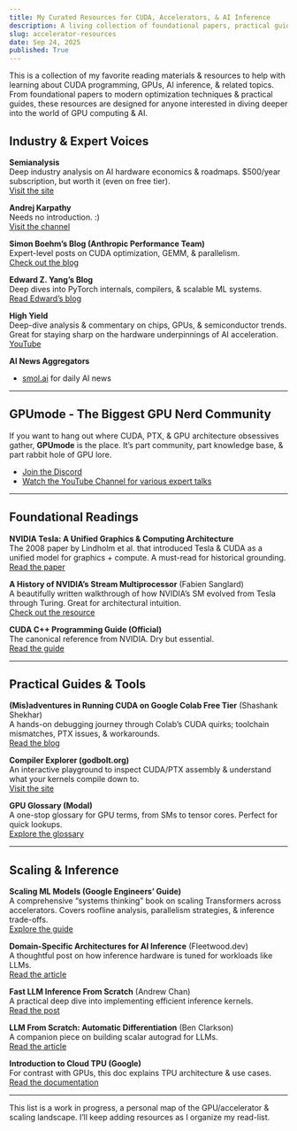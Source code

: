 ```yaml
---
title: My Curated Resources for CUDA, Accelerators, & AI Inference
description: A living collection of foundational papers, practical guides, & communities for anyone diving into GPU computing & AI acceleration.
slug: accelerator-resources
date: Sep 24, 2025
published: True
---
```


This is a collection of my favorite reading materials & resources to help with learning about CUDA programming, GPUs, AI inference, & related topics. From foundational papers to modern optimization techniques & practical guides, these resources are designed for anyone interested in diving deeper into the world of GPU computing & AI.

## Industry & Expert Voices  

**Semianalysis**  
  Deep industry analysis on AI hardware economics & roadmaps. $500/year subscription, but worth it (even on free tier).  
  [Visit the site](https://semianalysis.com/)

**Andrej Karpathy**  
  Needs no introduction. :)  
  [Visit the channel](https://www.youtube.com/@AndrejKarpathy)

**Simon Boehm’s Blog (Anthropic Performance Team)**  
  Expert-level posts on CUDA optimization, GEMM, & parallelism.  
  [Check out the blog](https://siboehm.com/)

**Edward Z. Yang’s Blog**  
  Deep dives into PyTorch internals, compilers, & scalable ML systems.  
  [Read Edward’s blog](https://blog.ezyang.com/)

**High Yield**  
  Deep-dive analysis & commentary on chips, GPUs, & semiconductor trends. Great for staying sharp on the hardware underpinnings of AI acceleration.  
  [YouTube](https://www.youtube.com/@HighYield)

**AI News Aggregators**  
  - [smol.ai](https://news.smol.ai/) for daily AI news  

---

## GPUmode - The Biggest GPU Nerd Community

If you want to hang out where CUDA, PTX, & GPU architecture obsessives gather, **GPUmode** is the place. It’s part community, part knowledge base, & part rabbit hole of GPU lore.  

- [Join the Discord](https://discord.gg/gpumode)  
- [Watch the YouTube Channel for various expert talks](https://www.youtube.com/@GPUMODE)

---

## Foundational Readings  
**NVIDIA Tesla: A Unified Graphics & Computing Architecture**  
  The 2008 paper by Lindholm et al. that introduced Tesla & CUDA as a unified model for graphics + compute. A must-read for historical grounding.  
  [Read the paper](https://www.cs.cmu.edu/afs/cs/academic/class/15869-f11/www/readings/lindholm08_tesla.pdf)

**A History of NVIDIA’s Stream Multiprocessor** (Fabien Sanglard)  
  A beautifully written walkthrough of how NVIDIA’s SM evolved from Tesla through Turing. Great for architectural intuition.  
  [Check out the resource](https://fabiensanglard.net/cuda/)

**CUDA C++ Programming Guide (Official)**  
  The canonical reference from NVIDIA. Dry but essential.  
  [Read the guide](https://docs.nvidia.com/cuda/cuda-c-programming-guide/)

---

## Practical Guides & Tools  
**(Mis)adventures in Running CUDA on Google Colab Free Tier** (Shashank Shekhar)  
  A hands-on debugging journey through Colab’s CUDA quirks; toolchain mismatches, PTX issues, & workarounds.  
  [Read the blog](https://www.shashankshekhar.com/blog/cuda-colab)

**Compiler Explorer (godbolt.org)**  
  An interactive playground to inspect CUDA/PTX assembly & understand what your kernels compile down to.  
  [Visit the site](https://godbolt.org/)

**GPU Glossary (Modal)**  
  A one-stop glossary for GPU terms, from SMs to tensor cores. Perfect for quick lookups.  
  [Explore the glossary](https://modal.com/gpu-glossary)

---

## Scaling & Inference  
**Scaling ML Models (Google Engineers’ Guide)**  
  A comprehensive “systems thinking” book on scaling Transformers across accelerators. Covers roofline analysis, parallelism strategies, & inference trade-offs.  
  [Explore the guide](https://jax-ml.github.io/scaling-book/)

**Domain-Specific Architectures for AI Inference** (Fleetwood.dev)  
  A thoughtful post on how inference hardware is tuned for workloads like LLMs.  
  [Read the article](https://fleetwood.dev/posts/domain-specific-architectures)

**Fast LLM Inference From Scratch** (Andrew Chan)  
  A practical deep dive into implementing efficient inference kernels.  
  [Read the post](https://andrewkchan.dev/posts/yalm.html)

**LLM From Scratch: Automatic Differentiation** (Ben Clarkson)  
  A companion piece on building scalar autograd for LLMs.  
  [Read the article](https://bclarkson-code.com/posts/llm-from-scratch-scalar-autograd/post.html)

**Introduction to Cloud TPU (Google)**  
  For contrast with GPUs, this doc explains TPU architecture & use cases.  
  [Read the documentation](https://cloud.google.com/tpu/docs/intro-to-tpu)

---

This list is a work in progress, a personal map of the GPU/accelerator & scaling landscape. I’ll keep adding resources as I organize my read-list.
